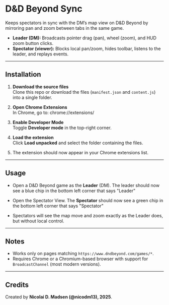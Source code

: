 # D&D Beyond Sync

Keeps spectators in sync with the DM’s map view on D&D Beyond by mirroring pan and zoom between tabs in the same game.

- **Leader (DM):** Broadcasts pointer drag (pan), wheel (zoom), and HUD zoom button clicks.
- **Spectator (viewer):** Blocks local pan/zoom, hides toolbar, listens to the leader, and replays events.

---

## Installation

1. **Download the source files**  
   Clone this repo or download the files (`manifest.json` and `content.js`) into a single folder.

2. **Open Chrome Extensions**  
   In Chrome, go to: chrome://extensions/


3. **Enable Developer Mode**  
Toggle **Developer mode** in the top-right corner.

4. **Load the extension**  
Click **Load unpacked** and select the folder containing the files.

5. The extension should now appear in your Chrome extensions list.

---

## Usage

- Open a D&D Beyond game as the **Leader** (DM). The leader should now see a blue chip in the bottom left corner that says "Leader"

- Open the Spectator View. The **Spectator** should now see a green chip in the bottom left corner that says "Spectator"

- Spectators will see the map move and zoom exactly as the Leader does, but without local control.

---

## Notes

- Works only on pages matching `https://www.dndbeyond.com/games/*`.
- Requires Chrome or a Chromium-based browser with support for `BroadcastChannel` (most modern versions).

---

## Credits

Created by **Nicolai D. Madsen (@nicodm13), 2025**.
